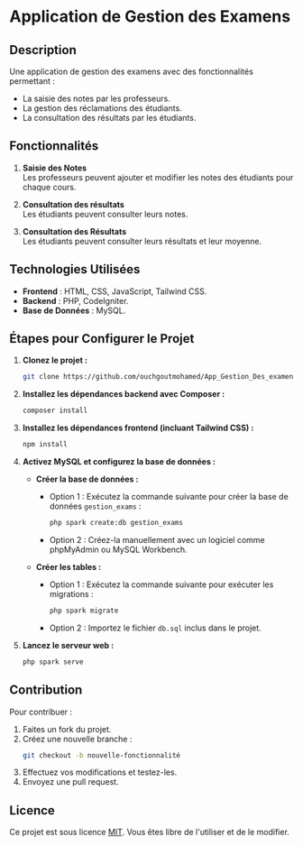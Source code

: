 # Application de Gestion des Examens

## Description
Une application de gestion des examens avec des fonctionnalités permettant :
- La saisie des notes par les professeurs.
- La gestion des réclamations des étudiants.
- La consultation des résultats par les étudiants.

## Fonctionnalités
1. **Saisie des Notes**  
   Les professeurs peuvent ajouter et modifier les notes des étudiants pour chaque cours.
   
2. **Consultation des résultats**  
   Les étudiants peuvent consulter leurs notes.

3. **Consultation des Résultats**  
   Les étudiants peuvent consulter leurs résultats et leur moyenne.

## Technologies Utilisées
- **Frontend** : HTML, CSS, JavaScript, Tailwind CSS.
- **Backend** : PHP, CodeIgniter.
- **Base de Données** : MySQL.

## Étapes pour Configurer le Projet

1. **Clonez le projet :**
   ```bash
   git clone https://github.com/ouchgoutmohamed/App_Gestion_Des_examens.git
   ```

2. **Installez les dépendances backend avec Composer :**
   ```bash
   composer install
   ```

3. **Installez les dépendances frontend (incluant Tailwind CSS) :**
   ```bash
   npm install
   ```

4. **Activez MySQL et configurez la base de données :**

   - **Créer la base de données :**
     - Option 1 : Exécutez la commande suivante pour créer la base de données `gestion_exams` :
       ```bash
       php spark create:db gestion_exams
       ```
     - Option 2 : Créez-la manuellement avec un logiciel comme phpMyAdmin ou MySQL Workbench.

   - **Créer les tables :**
     - Option 1 : Exécutez la commande suivante pour exécuter les migrations :
       ```bash
       php spark migrate
       ```
     - Option 2 : Importez le fichier `db.sql` inclus dans le projet.

5. **Lancez le serveur web :**
   ```bash
   php spark serve
   ```

## Contribution
Pour contribuer :
1. Faites un fork du projet.
2. Créez une nouvelle branche :
   ```bash
   git checkout -b nouvelle-fonctionnalité
   ```
3. Effectuez vos modifications et testez-les.
4. Envoyez une pull request.

## Licence
Ce projet est sous licence [MIT](https://opensource.org/licenses/MIT). Vous êtes libre de l'utiliser et de le modifier.
